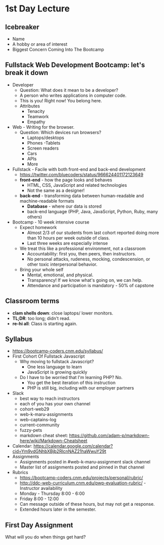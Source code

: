 # 1st Day Lecture

## Icebreaker
  - Name
  - A hobby or area of interest
  - Biggest Concern Coming Into The Bootcamp

## Fullstack Web Development Bootcamp: let's break it down
- Developer
  - Question: What does it mean to be a developer?
  - A person who writes applications in computer code.
  - This is you!  Right now!  You belong here.
  - Attributes
    - Tenacity
    - Teamwork
    - Empathy
- Web - Writing for the browser.
  - Question: Which devices run browsers?
    - Laptops/desktops
    - Phones
    -Tablets
    - Screen readers
    - Cars
    - APIs
    - More
- Fullstack - Facile with both front-end and back-end development
  - https://twitter.com/bluecoders/status/966624401172123649
  - **front-end** - how the page looks and behaves
    - HTML, CSS, JavaScript and related technologies
    - Not the same as a designer!
  - **back-end** - transforming data between human-readable and machine-readable formats 
    - **Database** - where our data is stored
    - back-end language (PHP, Java, JavaScript, Python, Ruby, many others)
- Bootcamp - 10 week intensive course
  - Expect homework
    - Almost 2/3 of our students from last cohort reported doing more than 10 hours per week outside of class.
    - Last three weeks are especially intense
  - We treat this like a professional environment, not a classroom
    - Accountability: first you, then peers, then instructors.
    - No personal attacks, rudeness, mocking, condescension, or other toxic interpersonal behavior.
  - Bring your whole self
    - Mental, emotional, and physical.
    - Transparency!  If we know what's going on, we can help.
    - Attendance and participation is mandatory - 50% of capstone

## Classroom terms
- **clam shells down**: close laptops/ lower monitors.
- **TL;DR**: too long; didn't read.
- **re-hi all**: Class is starting again.

## Syllabus
- https://bootcamp-coders.cnm.edu/syllabus/
- First Cohort Of Fullstack Javascript
  - Why moving to fullstack Javascript?
    - One less language to learn
    - JavaScript is growing quickly
  - Do I have to be worried that I'm learning PHP? No.
    - You get the best iteration of this instruction
    - PHP is still big, including with our employer partners
- Slack
  - best way to reach instructors
  - each of you has your own channel
  -  cohort-web29
  -  web-k-maru-assignments
  -  web-captains-log
  -  current-community
  -  fuzzy-pets
   - markdown cheat sheet: https://github.com/adam-p/markdown-here/wiki/Markdown-Cheatsheet
- Calendar: https://calendar.google.com/calendar?cid=Ym9vdGNhbXBjb2RlcnNAZ21haWwuY29t
- Assignments
  - Assignments posted in #web-k-maru-assignment slack channel
  - Master list of assignments posted and pinned in that channel
- Rubrics
  - https://bootcamp-coders.cnm.edu/projects/personal/rubric/
  - http://ddc-web-curriculum.cnm.edu/pwp-evaluation-rubric/
-Instructor availability
  - Monday - Thursday 8:00 - 6:00 
  - Friday 8:00 - 12:00
  - Can message outside of these hours, but may not get a response.
  - Extended hours later in the semester.

## First Day Assignment
What will you do when things get hard?
